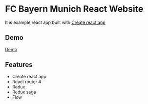 # FC Bayern Munich React Website

It is example react app built with [Create react app](https://github.com/facebook/create-react-app) 

## Demo 

[Demo](https://kysonic.github.io/fcb-react/)

## Features 

- Create react app 
- React router 4
- Redux 
- Redux saga 
- Flow 

